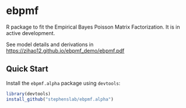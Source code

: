 # ebpmf
R package to fit the Empirical Bayes Poisson Matrix Factorization.  It is in active development. 

See model details and derivations in https://zihao12.github.io/ebpmf_demo/ebpmf.pdf

## Quick Start

Install the `ebpmf.alpha` package using `devtools`:

```R
library(devtools)
install_github("stephenslab/ebpmf.alpha")
```


